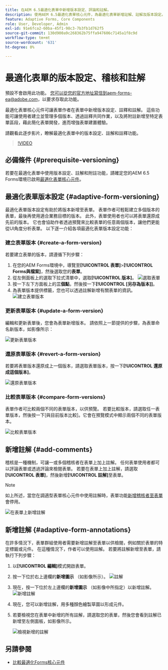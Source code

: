 ```yaml
---
title: 在AEM 6.5最適化表單中新增版本設定、評論和註解。
description: 使用AEM 6.5最適化表單核心元件，為最適化表單新增註解、註解及版本設定。
feature: Adaptive Forms, Core Components
role: User, Developer, Admin
exl-id: 91e6fca2-60ba-45f1-98c3-7b3fb1d762f5
source-git-commit: 130d900a9c268362b75ffa947606c7145a1f8c9d
workflow-type: tm+mt
source-wordcount: '631'
ht-degree: 0%

---
```


# 最適化表單的版本設定、稽核和註解

<!--
<span class="preview"> This feature is under the early adopter program. If you're interested in joining our early access program for this feature, send an email from your official address to aem-forms-ea@adobe.com to request access </span>
-->

<span class="preview">預設不會啟用此功能。 您可以從您的官方地址寫信到aem-forms-ea@adobe.com，以要求存取此功能。</span>

最適化表單核心元件可讓表單作者在表單中新增版本設定、註釋和註解。 這些功能可讓使用者建立並管理多個版本、透過註釋共同作業，以及將附註新增至特定表單區段，藉此簡化表單開發，進而增強表單建置體驗。

請觀看此逐步影片，瞭解最適化表單中的版本設定、註解和註釋功能。

>[!VIDEO](https://video.tv.adobe.com/v/3463265)

## 必備條件 {#prerequisite-versioning}

若要在最適化表單中使用版本設定、註解和附註功能，請確定您的AEM 6.5 Forms環境已啟用[最適化表單核心元件](https://experienceleague.adobe.com/zh-hant/docs/experience-manager-65/content/forms/adaptive-forms-core-components/enable-adaptive-forms-core-components)。

## 最適化表單版本設定 {#adaptive-form-versioning}

最適化表單版本設定有助於將版本新增至表單。 表單作者可輕鬆建立多個版本的表單，最後再使用適合業務目標的版本。 此外，表單使用者也可以將表單還原成先前的版本。 它也會協助作者透過預覽來比較表單的任意兩個版本，讓他們更能從UI角度分析表單。 以下逐一介紹各項最適化表單版本設定功能：

### 建立表單版本 {#create-a-form-version}

若要建立表單的版本，請遵循下列步驟：

1. 在您的AEM Forms環境中，導覽至&#x200B;**[!UICONTROL 表單]**>**[!UICONTROL Forms與檔案]**，然後選取您的&#x200B;**表單**。
1. 從左側面板上的選取下拉式清單中，選取&#x200B;**[!UICONTROL 版本]**。
   ![選取表單](assets/select-a-form.png)
1. 按一下左下方面板上的&#x200B;**三個點**，然後按一下&#x200B;**[!UICONTROL [另存為版本]]**。
1. 為表單版本提供標籤，您也可以透過註解新增有關表單的資訊。
   ![建立表單版本](assets/create-a-form-version.png)

### 更新表單版本 {#update-a-form-version}

編輯和更新表單後，您會為表單新增版本。 請依照上一節提供的步驟，為表單命名新版本，如影像所示：

![更新表單版本](assets/update-a-form-version.png)

### 還原表單版本 {#revert-a-form-version}

若要將表單版本還原成上一個版本，請選取表單版本，按一下&#x200B;**[!UICONTROL 還原成這個版本]**。

![還原表單版本](assets/revert-form-version.png)

### 比較表單版本 {#compare-form-versions}

表單作者可比較兩個不同的表單版本，以供預覽。 若要比較版本，請選取任一表單版本，然後按一下[與目前版本比較]。**&#x200B;** 它會在預覽模式中顯示兩個不同的表單版本。

![比較表單版本](assets/compare-form-versions.png)

## 新增註解 {#add-comments}

稽核是一種機制，可讓一或多個稽核者在表單上加上註解。 任何表單使用者都可以評論表單或透過評論來檢閱表單。 若要在表單上加上註解，請選取&#x200B;**[!UICONTROL 表單]**，然後新增&#x200B;**[!UICONTROL 註解]**&#x200B;至表單。

>[!NOTE]
> 如上所述，當您在調適型表單核心元件中使用註解時，表單功能[新增稽核者至表單](/help/forms/using/create-reviews-forms.md)會停用。


![在表單上新增註解](assets/form-comments.png)

## 新增註解 {#adaptive-form-annotations}

在許多情況下，表單群組使用者需要新增註解至表單以供檢閱，例如關於表單的特定標籤或元件。 在這種情況下，作者可以使用註解。
若要將註解新增至表單，請執行下列步驟：

1. 以&#x200B;**[!UICONTROL 編輯]**&#x200B;模式開啟表單。

1. 按一下位於右上邊欄的&#x200B;**新增圖示** （如影像所示）。
   ![註解](assets/annotation.png)

1. 現在，按一下位於左上邊欄的&#x200B;**新增圖示** （如影像中所指定）以新增註解。
   ![新增註解](assets/add-annotation.png)

1. 現在，您可以新增註解，用多種顏色繪製草圖以形成元件。

1. 若要檢視您在表單中新增的所有註解，請選取您的表單，然後您會看到註解已新增至左側面板，如影像所示。

   ![檢視新增的註解](assets/see-annotations.png)

## 另請參閱

* [比較最適化Forms核心元件](/help/forms/using/compare-forms-core-components.md)

